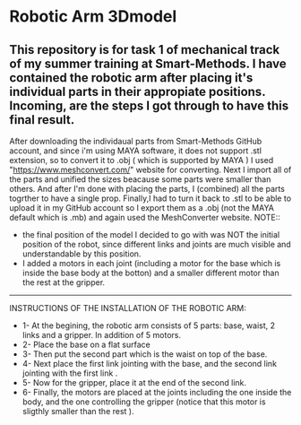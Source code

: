 # Robotic Arm 3Dmodel
This repository is for task 1 of mechanical track of my summer training at Smart-Methods.
I have contained the robotic arm after placing it's individual parts in their appropiate positions. Incoming, are the steps I got through to have this final result.
-----------------------------------------------------------------------------------------------------------------------------------------
After downloading the individaual parts from Smart-Methods GitHub account, and since i'm using MAYA software, it does not support .stl extension, so to convert it to .obj ( which is supported by MAYA ) I used "https://www.meshconvert.com/" website for converting.
Next I import all of the parts and unified the sizes beacause some parts were smaller than others.
And after I'm done with placing the parts, I (combined) all the parts togrther to have a single prop. 
Finally,I had to turn it back to .stl to be able to upload it in my GitHub account so I export them as a .obj (not the MAYA default which is .mb) and again used the MeshConverter website.
NOTE:: 
- the final position of the model I decided to go with was NOT the initial position of the robot, since different links and joints are much visible and understandable by this position.
- I added a motors in each joint (including a motor for the base which is inside the base body at the botton) and a smaller different motor than the rest at the gripper.
-----------------------------------------------------------------------------------------------------------------------------------------
INSTRUCTIONS OF THE INSTALLATION OF THE ROBOTIC ARM:
- 1- At the begining, the robotic arm consists of 5 parts: base, waist, 2 links and a gripper. In addition of 5 motors.
- 2- Place the base on a flat surface
- 3- Then put the second part which is the waist on top of the base.
- 4- Next place the first link jointing with the base, and the second link jointing with the first link .
- 5- Now for the gripper, place it at the end of the second link. 
- 6- Finally, the motors are placed at the joints including the one inside the body, and the one controlling the gripper (notice that this motor is sligthly smaller than the rest ).
